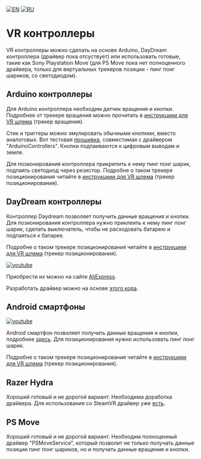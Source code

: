 ﻿[![EN](https://user-images.githubusercontent.com/9499881/33184537-7be87e86-d096-11e7-89bb-f3286f752bc6.png)](https://github.com/TrueOpenVR/TrueOpenVR-DIY/blob/master/Controllers/Controllers.md) 
[![RU](https://user-images.githubusercontent.com/9499881/27683795-5b0fbac6-5cd8-11e7-929c-057833e01fb1.png)](https://github.com/TrueOpenVR/TrueOpenVR-DIY/blob/master/Controllers/Controllers.RU.md) 
# VR контроллеры
VR контроллеры можно сделать на основе Arduino, DayDream контроллера (драйвер пока отсуствует) или использовать готовые, такие как Sony Playstation Move (для PS Move пока нет полноценного драйвера, только для виртуальных трекеров позиции - пинг понг шариков, со светодиодом).

## Arduino контроллеры
Для Arduino контроллера необходим датчик вращения и кнопки. Подробнее от трекере вращения можно прочитать в [инструкциии для VR шлема](https://github.com/TrueOpenVR/TrueOpenVR-DIY/blob/master/HMD/HMD.RU.md) (трекер вращения). 

Стик и триггеры можно эмулировать обычными кнопкми, вместо аналоговых. Вот тестовая [прошивка](https://github.com/TrueOpenVR/TrueOpenVR-DIY/blob/master/Controllers/Arduino/Controller.ino), совместимая с драйвером "ArduinoControllers". Кнопки подпаиваются к цифровым выводам и земле. 

Для позионирования контроллера прикрепить к нему пинг понг шарик, подпаять светодиод через резистор. Подробне о таком трекере позиционирования читайте в [инструкциии для VR шлема](https://github.com/TrueOpenVR/TrueOpenVR-DIY/blob/master/HMD/HMD.RU.md) (трекер позиционирования).

## DayDream контроллеры
Контроллер Daydream позволяет получить данные вращения и кнопки. Для позионирования контроллера нужно приклеить к нему пинг понг шарик, сделать выключатель, чтобы не расходовать батарею и подпаяться к батарее. 

Подробне о таком трекере позиционирования читайте в [инструкциии для VR шлема](https://github.com/TrueOpenVR/TrueOpenVR-DIY/blob/master/HMD/HMD.RU.md) (трекер позиционирования).

[![youtube](https://user-images.githubusercontent.com/9499881/44265935-ae8b4b00-a239-11e8-85fa-006f29f58c82.gif)](https://youtu.be/jtABXvqChHU)

Приобрести их можно на сайте [AliExpress](http://ali.pub/2ph4hr). 

Разработать драйвер можно на основе [этого кода](https://github.com/gb2111/Access-GearVR-Controller-from-PC).

## Android смартфоны
[![youtube](https://user-images.githubusercontent.com/9499881/44266133-7b958700-a23a-11e8-98bb-af64a35c7ecb.gif)](https://youtu.be/4V1yee-_5PA)

Android смартфон позволяет получить данные вращения и кнопки, подробнее [здесь](https://github.com/TrueOpenVR/TrueOpenVR-Drivers/tree/master/C%2B%2B/AndroidControllers). Для позиционирования нужно использовать пинг понг шарик. 

Подробне о таком трекере позиционирования читайте в [инструкциии для VR шлема](https://github.com/TrueOpenVR/TrueOpenVR-DIY/blob/master/HMD/HMD.RU.md) (трекер позиционирования).

## Razer Hydra
Хороший готовый и не дорогой вариант. Необходима доработка драйвера. Для использования со SteamVR драйвер уже [есть](https://store.steampowered.com/app/491380/SteamVR_Driver_for_Razer_Hydra/).

## PS Move
Хороший готовый и не дорогой вариант. Необходим полноценный драйвер "PSMoveService", который позволит не только получать данные позиции пинг понг шариков, но и получать данные вращения и кнопки.